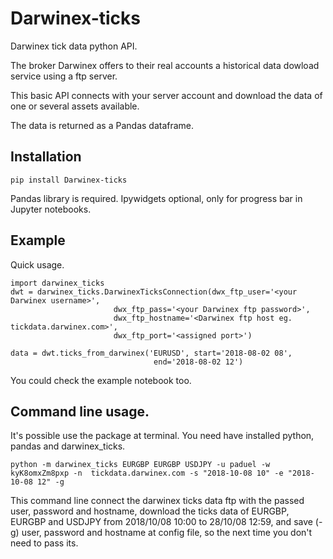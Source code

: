 # Darwinex-ticks
Darwinex tick data python API.

The broker Darwinex offers to their real accounts a historical data dowload 
service using a ftp server. 

This basic API connects with your server account 
and download the data of one or several assets available. 

The data is returned as a Pandas dataframe. 


## Installation

`pip install Darwinex-ticks`
    
Pandas library is required. Ipywidgets optional, only for progress bar in 
Jupyter notebooks.


## Example 



Quick usage.
```
import darwinex_ticks
dwt = darwinex_ticks.DarwinexTicksConnection(dwx_ftp_user='<your Darwinex username>',
                       dwx_ftp_pass='<your Darwinex ftp password>',
                       dwx_ftp_hostname='<Darwinex ftp host eg. tickdata.darwinex.com>',
                       dwx_ftp_port='<assigned port>')
                       
data = dwt.ticks_from_darwinex('EURUSD', start='2018-08-02 08', 
                                end='2018-08-02 12')                 
```
You could check the example notebook too.


## Command line usage.

It's possible use the package at terminal. 
You need have installed python, pandas and darwinex_ticks.

`python -m darwinex_ticks EURGBP EURGBP USDJPY -u paduel -w kyK8omxZm8pxp -n 
tickdata.darwinex.com -s "2018-10-08 10" -e "2018-10-08 12" -g`

This command line connect the darwinex ticks data ftp  with 
the passed user, password and hostname, download the ticks data
 of EURGBP, EURGBP and USDJPY from 2018/10/08 10:00 to 28/10/08 12:59, and 
 save (-g) user, password and hostname at config file, so the next time you 
 don't need to pass its. 